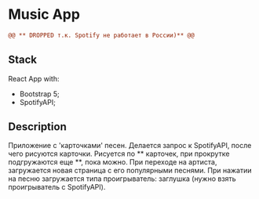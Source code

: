 # Music App

```diff
@@ ** DROPPED т.к. Spotify не работает в России)** @@
```

## Stack
React App with:
* Bootstrap 5;
* SpotifyAPI;

## Description
Приложение с 'карточками' песен. Делается запрос к SpotifyAPI, после чего рисуются карточки. 
Рисуется по ** карточек, при прокрутке подгружаются еще **, пока можно.
При переходе на артиста, загружается новая страница с его популярными песнями. 
При нажатии на песню загружается типа проигрыватель: заглушка (нужно взять проигрыватель с SpotifyAPI).
